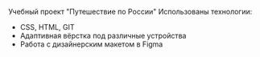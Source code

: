 Учебный проект "Путешествие по России"
Использованы  технологии:
* CSS, HTML, GIT
* Адаптивная вёрстка под различные устройства
* Работа с дизайнерским макетом в Figma
